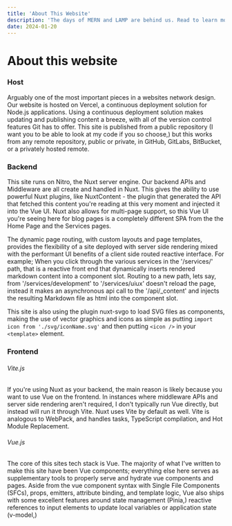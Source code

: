 ```yaml
---
title: 'About This Website'
description: 'The days of MERN and LAMP are behind us. Read to learn more about the tech stack powering the Axon Development Studios website'
date: 2024-01-20
---
```


# About this website 

### Host
Arguably one of the most important pieces in a websites network design. Our website is hosted on Vercel, a continuous deployment solution for Node.js applications. Using a continuous deployment solution makes updating and publishing content a breeze, with all of the version control features Git has to offer. This site is published from a public repository (I want you to be able to look at my code if you so choose,) but this works from any remote repository, public or private, in GitHub, GitLabs, BitBucket, or a privately hosted remote. 

### Backend
This site runs on Nitro, the Nuxt server engine. Our backend APIs and Middleware are all create and handled in Nuxt. This gives the ability to use powerful Nuxt plugins, like NuxtContent - the plugin that generated the API that fetched this content you're reading at this very moment and injected it into the Vue UI. Nuxt also allows for multi-page support, so this Vue UI you're seeing here for blog pages is a completely different SPA from the the Home Page and the Services pages. 

The dynamic page routing, with custom layouts and page templates, provides the flexibility of a site deployed with server side rendering mixed with the performant UI benefits of a client side routed reactive interface. For example; When you click through the various services in the '/services/' path, that is a reactive front end that dynamically inserts rendered markdown content into a component slot. Routing to a new path, lets say, from '/services/development' to '/services/uiux' doesn't reload the page, instead it makes an asynchronous api call to the '/api/_content' and injects the resulting Markdown file as html into the component slot.

This site is also using the plugin nuxt-svgo to load SVG files as components, making the use of vector graphics and icons as simple as putting `import icon from './svg/iconName.svg'` and then putting `<icon />` in your `<template>` element.

### Frontend
###### Vite.js
If you're using Nuxt as your backend, the main reason is likely because you want to use Vue on the frontend. In instances where middleware APIs and server side rendering aren't required, I don't typically run Vue directly, but instead will run it through Vite. Nuxt uses Vite by default as well. Vite is analogous to WebPack, and handles tasks, TypeScript compilation, and Hot Module Replacement. 

###### Vue.js
The core of this sites tech stack is Vue. The majority of what I've written to make this site have been Vue components; everything else here serves as supplementary tools to properly serve and hydrate vue components and pages. Aside from the vue component syntax with Single File Components (SFCs), props, emitters, attribute binding, and template logic, Vue also ships with some excellent features around state management (Pinia,) reactive references to input elements to update local variables or application state (v-model,)